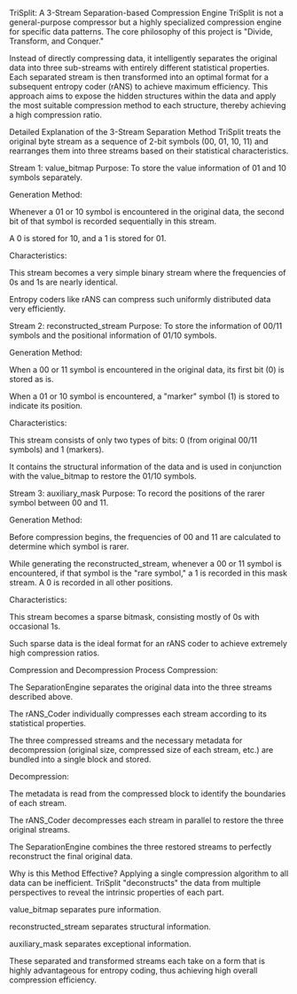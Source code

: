 TriSplit: A 3-Stream Separation-based Compression Engine
TriSplit is not a general-purpose compressor but a highly specialized compression engine for specific data patterns. The core philosophy of this project is "Divide, Transform, and Conquer."

Instead of directly compressing data, it intelligently separates the original data into three sub-streams with entirely different statistical properties. Each separated stream is then transformed into an optimal format for a subsequent entropy coder (rANS) to achieve maximum efficiency. This approach aims to expose the hidden structures within the data and apply the most suitable compression method to each structure, thereby achieving a high compression ratio.

Detailed Explanation of the 3-Stream Separation Method
TriSplit treats the original byte stream as a sequence of 2-bit symbols (00, 01, 10, 11) and rearranges them into three streams based on their statistical characteristics.

Stream 1: value_bitmap
Purpose: To store the value information of 01 and 10 symbols separately.

Generation Method:

Whenever a 01 or 10 symbol is encountered in the original data, the second bit of that symbol is recorded sequentially in this stream.

A 0 is stored for 10, and a 1 is stored for 01.

Characteristics:

This stream becomes a very simple binary stream where the frequencies of 0s and 1s are nearly identical.

Entropy coders like rANS can compress such uniformly distributed data very efficiently.

Stream 2: reconstructed_stream
Purpose: To store the information of 00/11 symbols and the positional information of 01/10 symbols.

Generation Method:

When a 00 or 11 symbol is encountered in the original data, its first bit (0) is stored as is.

When a 01 or 10 symbol is encountered, a "marker" symbol (1) is stored to indicate its position.

Characteristics:

This stream consists of only two types of bits: 0 (from original 00/11 symbols) and 1 (markers).

It contains the structural information of the data and is used in conjunction with the value_bitmap to restore the 01/10 symbols.

Stream 3: auxiliary_mask
Purpose: To record the positions of the rarer symbol between 00 and 11.

Generation Method:

Before compression begins, the frequencies of 00 and 11 are calculated to determine which symbol is rarer.

While generating the reconstructed_stream, whenever a 00 or 11 symbol is encountered, if that symbol is the "rare symbol," a 1 is recorded in this mask stream. A 0 is recorded in all other positions.

Characteristics:

This stream becomes a sparse bitmask, consisting mostly of 0s with occasional 1s.

Such sparse data is the ideal format for an rANS coder to achieve extremely high compression ratios.

Compression and Decompression Process
Compression:

The SeparationEngine separates the original data into the three streams described above.

The rANS_Coder individually compresses each stream according to its statistical properties.

The three compressed streams and the necessary metadata for decompression (original size, compressed size of each stream, etc.) are bundled into a single block and stored.

Decompression:

The metadata is read from the compressed block to identify the boundaries of each stream.

The rANS_Coder decompresses each stream in parallel to restore the three original streams.

The SeparationEngine combines the three restored streams to perfectly reconstruct the final original data.

Why is this Method Effective?
Applying a single compression algorithm to all data can be inefficient. TriSplit "deconstructs" the data from multiple perspectives to reveal the intrinsic properties of each part.

value_bitmap separates pure information.

reconstructed_stream separates structural information.

auxiliary_mask separates exceptional information.

These separated and transformed streams each take on a form that is highly advantageous for entropy coding, thus achieving high overall compression efficiency.
